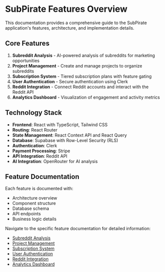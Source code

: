 # SubPirate Features Overview

This documentation provides a comprehensive guide to the SubPirate application's features, architecture, and implementation details.

## Core Features

1. **Subreddit Analysis** - AI-powered analysis of subreddits for marketing opportunities
2. **Project Management** - Create and manage projects to organize subreddits
3. **Subscription System** - Tiered subscription plans with feature gating
4. **User Authentication** - Secure authentication using Clerk
5. **Reddit Integration** - Connect Reddit accounts and interact with the Reddit API
6. **Analytics Dashboard** - Visualization of engagement and activity metrics

## Technology Stack

- **Frontend**: React with TypeScript, Tailwind CSS
- **Routing**: React Router
- **State Management**: React Context API and React Query
- **Database**: Supabase with Row-Level Security (RLS)
- **Authentication**: Clerk 
- **Payment Processing**: Stripe
- **API Integration**: Reddit API
- **AI Integration**: OpenRouter for AI analysis

## Feature Documentation

Each feature is documented with:
- Architecture overview
- Component structure
- Database schema
- API endpoints
- Business logic details

Navigate to the specific feature documentation for detailed information:

- [Subreddit Analysis](./subreddit-analysis.md)
- [Project Management](./project-management.md)
- [Subscription System](./subscription-system.md)
- [User Authentication](./authentication.md)
- [Reddit Integration](./reddit-integration.md)
- [Analytics Dashboard](./analytics-dashboard.md)